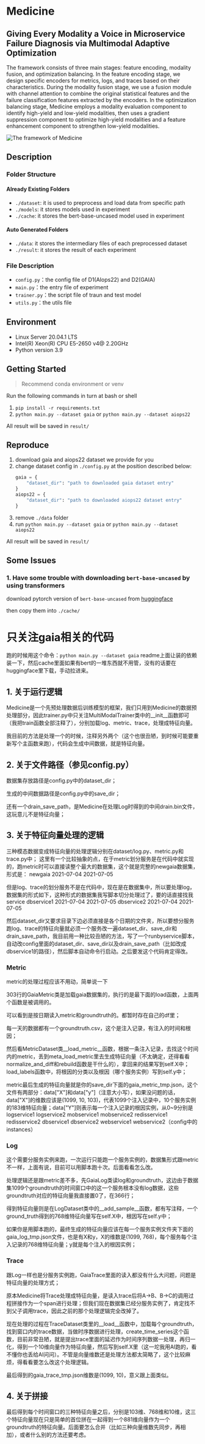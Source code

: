 # Medicine

## Giving Every Modality a Voice in Microservice Failure Diagnosis via Multimodal Adaptive Optimization

The framework consists of three main stages: feature encoding, modality fusion, and optimization balancing. In the feature encoding stage, we design specific encoders for metrics, logs, and traces based on their characteristics. During the modality fusion stage, we use a fusion module with channel attention to combine the original statistical features and the failure classification features extracted by the encoders. In the optimization balancing stage, Medicine employs a modality evaluation component to identify high-yield and low-yield modalities, then uses a gradient suppression component to optimize high-yield modalities and a feature enhancement component to strengthen low-yield modalities.

![The framework of Medicine](./assets/overview.png "The framework of Medicine")

## Description

### Folder Structure

#### Already Existing Folders
-   `./dataset`: it is used to preprocess and load data from specific path
-   `./models`: it stores models used in experiment
-   `./cache`: it stores the bert-base-uncased model used in experiment

#### Auto Generated Folders
-   `./data`: it stores the intermediary files of each preprocessed dataset
-   `./result`: it stores the result of each experiment


### File Description

-   `config.py`：the config file of D1(AIops22) and D2(GAIA)
-   `main.py`：the entry file of experiment
-   `trainer.py`：the script file of traun and test model
-   `utils.py`：the utils file

## Environment

-   Linux Server 20.04.1 LTS
-   Intel(R) Xeon(R) CPU E5-2650 v4@ 2.20GHz
-   Python version 3.9

## Getting Started

> Recommend conda environment or venv

Run the following commands in turn at bash or shell

1. `pip install -r requirements.txt`
2. `python main.py --dataset gaia` or `python main.py --dataset aiops22`

All result will be saved in `result/`

## Reproduce

1. download gaia and aiops22 dataset we provide for you
2. change dataset config in `./config.py` at the position described below:
    ```python
    gaia = {
        "dataset_dir": "path to downloaded gaia dataset entry"
    }
    aiops22 = {
        "dataset_dir": "path to downloaded aiops22 dataset entry"
    }
    ```
3. remove `./data` folder
4. run `python main.py --dataset gaia` or `python main.py --dataset aiops22`

All result will be saved in `result/`

## Some Issues

### 1. Have some trouble with downloading `bert-base-uncased` by using transformers

download pytorch version of `bert-base-uncased` from [huggingface](https://huggingface.co/google-bert/bert-base-uncased/tree/main)

then copy them into `./cache/`

# 只关注gaia相关的代码
跑的时候用这个命令：`python main.py --dataset gaia`
readme上面让装的依赖装一下，然后cache里面如果有bert的一堆东西就不用管，没有的话要在huggingface里下载，手动拉进来。
## 1. 关于运行逻辑
Medicine是一个先预处理数据后训练模型的框架，我们只用到Medicine的数据预处理部分，因此trainer.py中只关注MultiModalTrainer类中的__init__函数即可（我把train函数全部注释了），分别加载log、metric、trace，处理成特征向量。

我目前的方法是处理一个的时候，注释另外两个（这个也很丑陋，到时候可能要重新写个主函数来跑），代码会生成中间数据，就是特征向量。
## 2. 关于文件路径（参见config.py）
数据集存放路径是config.py中的dataset_dir；

生成的中间数据路径是config.py中的save_dir；

还有一个drain_save_path，是Medicine在处理Log时得到的中间drain.bin文件，这玩意儿不是特征向量；
## 3. 关于特征向量处理的逻辑
三种模态数据变成特征向量的处理逻辑分别在dataset/log.py、metric.py和trace.py中；
这里有一个比较抽象的点，在于metric划分服务是在代码中就实现的，跑metric时可以直接读整个最大的数据集，这个就是完整的newgaia数据集，形式是：
newgaia
	2021-07-04
	2021-07-05

但是log、trace的划分服务不是在代码中，现在是在数据集中，所以要处理log，数据集的形式如下，这种形式的数据集我写脚本切分处理过了，要的话直接找我
service
	dbservice1
		2021-07-04
		2021-07-05
	dbservice2
		2021-07-04
		2021-07-05

然后dataset_dir又要求目录下边必须直接是各个日期的文件夹，所以要想分服务跑log、trace的特征向量就必须一个服务改一遍dataset_dir、save_dir和drain_save_path，我目前用一种比较丑陋的方法，写了一个runbyservice脚本，自动改config里面的dataset_dir、save_dir以及drain_save_path（比如改成dbservice1的路径），然后脚本自动命令行启动。之后要发这个代码肯定得改。
### Metric
metric的处理过程应该不用动，简单说一下

303行的GaiaMetric类是加载gaia数据集的，执行的是最下面的load函数，上面两个函数是被调用的。

可以看到是按日期读入metric和groundtruth的。都暂时存在自己的df里；

每一天的数据都有一个groundtruth.csv，这个是注入记录，有注入的时间和根因；

然后看MetricDataset类__load_metric__函数，根据一条注入记录，去找这个时间内的metric，丢到meta_load_metric里去生成特征向量（不太确定，还得看看normalize_and_diff和rebuild函数是干什么的），拿回来的结果写到self.X中；
load_labels函数中，将根因的分类以及根因（哪个服务实例）写到self.y中；

metric最后生成的特征向量就是你的save_dir下面的gaia_metric_tmp.json，这个文件有两部分：data["X"]和data["y"]（注意大小写），如果没问题的话，data["X"]的维数应该是(1099, 10, 103)，代表1099个注入记录中，10个服务实例的183维特征向量；data["Y"]则表示每一个注入记录的根因实例，从0~9分别是logservice1 logservice2 mobservice1 mobservice2 redisservice1 redisservice2 dbservice1 dbservice2 webservice1 webservice2（config中的instances）
### Log
这个需要分服务实例来跑，一次运行只能跑一个服务实例的，数据集形式跟metric不一样，上面有说，目前可以用脚本跑十次。后面看看怎么改。

处理逻辑还是跟metric差不多，先GaiaLog类读log和groundtruth，这边由于数据集1099个groundtruth的时间窗口中的这一个服务根本没有log数据，这些groundtruth对应的特征向量我直接置0了，在366行；

得到特征向量则是在LogDataset类中的__add_sample__函数，都有写注释，一个ground_truth得到的768维特征向量写在self.X中，根因写在self.y中；

如果你是用脚本跑的，最终生成的特征向量应该在每一个服务实例文件夹下面的gaia_log_tmp.json文件，也是有X和y，X的维数是(1099, 768)，每个服务每个注入记录的768维特征向量；y就是每个注入的根因实例；
### Trace
跟Log一样也是分服务实例跑，GaiaTrace里面的读入都没有什么大问题，问题是特征向量的处理方式；

原本Medicine将Trace处理成特征向量，是读入trace后将A->B、B->C的调用过程拼接作为一个span进行处理；但我们现在数据集已经分服务实例了，肯定找不到父子调用trace，因此之前的那个处理逻辑完全改掉了。

现在处理的过程在TraceDataset类里的__load__函数中，加载每个groundtruth，找到窗口内的trace数据，当做时序数据进行处理，create_time_series这个函数，目前非常丑陋，就是提出trace里面的延迟作为时间序列数据一处理，再归一化，得到一个10维向量作为特征向量，然后写到self.X里（这一坨我用AI跑的，看不懂你也丢给AI问问）。不管是向量维数还是处理方法都太简略了，这个比较麻烦，得看看要怎么改这个处理逻辑。

最后得到的gaia_trace_tmp.json维数是(1099, 10)，意义跟上面类似。

## 4. 关于拼接
最后得到每个时间窗口的三种特征向量之后，分别是103维、768维和10维，这三个特征向量现在只是简单的首位拼在一起得到一个881维向量作为一个groundtruth的特征向量。后面要怎么合并（比如三种向量维数先同步，再相加），或者什么别的方法还要考虑。